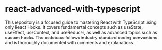 # react-advanced-with-typescript
This repository is a focused guide to mastering React with TypeScript using only React Hooks. It covers fundamental concepts such as useState, useEffect, useContext, and useReducer, as well as advanced topics such as custom hooks. The codebase follows industry-standard coding conventions and is thoroughly documented with comments and explanations
